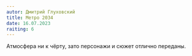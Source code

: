 ```yaml
---
autor: Дмитрий Глуховский
title: Метро 2034
date: 16.07.2023
raiting: 6
---
```

Атмосфера ни к чёрту, зато персонажи и сюжет отлично переданы.